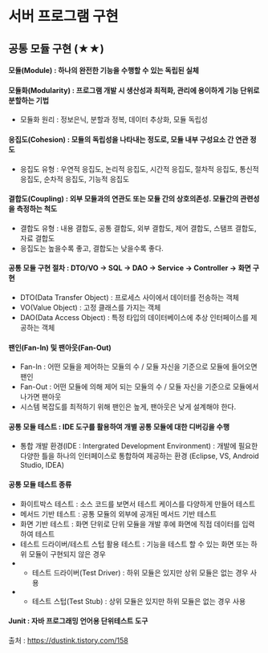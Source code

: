 # 서버 프로그램 구현
## 공통 모듈 구현 (★★)
#### 모듈(Module) : 하나의 완전한 기능을 수행할 수 있는 독립된 실체
#### 모듈화(Modularity) : 프로그램 개발 시 생산성과 최적화, 관리에 용이하게 기능 단위로 분할하는 기법
- 모듈화 원리 : 정보은닉, 분할과 정복, 데이터 추상화, 모듈 독립성
#### 응집도(Cohesion) : 모듈의 독립성을 나타내는 정도로, 모듈 내부 구성요소 간 연관 정도
- 응집도 유형 : 우연적 응집도, 논리적 응집도, 시간적 응집도, 절차적 응집도, 통신적 응집도, 순차적 응집도, 기능적 응집도
#### 결합도(Coupling) : 외부 모듈과의 연관도 또는 모듈 간의 상호의존성. 모듈간의 관련성을 측정하는 척도
- 결합도 유형 : 내용 결합도, 공통 결합도, 외부 결합도, 제어 결합도, 스탬프 결합도, 자료 결합도
- 응집도는 높을수록 좋고, 결합도는 낮을수록 좋다.
#### 공통 모듈 구현 절차 : DTO/VO -> SQL -> DAO -> Service -> Controller -> 화면 구현
- DTO(Data Transfer Object) : 프로세스 사이에서 데이터를 전송하는 객체
- VO(Value Object) : 고정 클래스를 가지는 객체
- DAO(Data Access Object) : 특정 타입의 데이터베이스에 추상 인터페이스를 제공하는 객체
#### 팬인(Fan-In) 및 팬아웃(Fan-Out)
- Fan-In : 어떤 모듈을 제어하는 모듈의 수 / 모듈 자신을 기준으로 모듈에 들어오면 팬인
- Fan-Out : 어떤 모듈에 의해 제어 되는 모듈의 수 / 모듈 자신을 기준으로 모듈에서 나가면 팬아웃
- 시스템 복잡도를 최적하기 위해 팬인은 높게, 팬아웃은 낮게 설계해야 한다.
#### 공통 모듈 테스트 : IDE 도구를 활용하여 개별 공통 모듈에 대한 디버깅을 수행
- 통합 개발 환경(IDE : Intergrated Development Environment) : 개발에 필요한 다양한 틀을 하나의 인터페이스로 통합하여 제공하는 환경 (Eclipse, VS, Android Studio, IDEA)
#### 공통 모듈 테스트 종류
- 화이트박스 테스트 : 소스 코드를 보면서 테스트 케이스를 다양하게 만들어 테스트
- 메서드 기반 테스트 : 공통 모듈의 외부에 공개된 메서드 기반 테스트
- 화면 기반 테스트 :  화면 단위로 단위 모듈을 개발 후에 화면에 직접 데이터를 입력하여 테스트
- 테스트 드라이버/테스트 스텁 활용 테스트 : 기능을 테스트 할 수 있는 화면 또는 하위 모듈이 구현되지 않은 경우
- - 테스트 드라이버(Test Driver) : 하위 모듈은 있지만 상위 모듈은 없는 경우 사용
- - 테스트 스텁(Test Stub) : 상위 모듈은 있지만 하위 모듈은 없는 경우 사용
#### Junit : 자바 프로그래밍 언어용 단위테스트 도구

출처 : https://dustink.tistory.com/158
